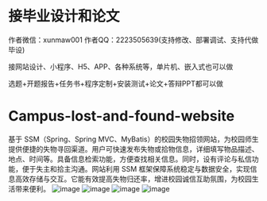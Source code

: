 # 接毕业设计和论文
作者微信：xunmaw001  作者QQ：2223505639(支持修改、部署调试、支持代做毕设)

接网站设计、小程序、H5、APP、各种系统等，单片机、嵌入式也可以做

选题+开题报告+任务书+程序定制+安装测试+论文+答辩PPT都可以做
# Campus-lost-and-found-website
基于 SSM（Spring、Spring MVC、MyBatis）的校园失物招领网站，为校园师生提供便捷的失物寻回渠道。用户可快速发布失物或拾物信息，详细填写物品描述、地点、时间等。具备信息检索功能，方便查找相关信息。同时，设有评论与私信功能，便于失主和拾主沟通。网站利用 SSM 框架保障系统稳定与数据安全，实现信息高效存储与交互。它能有效提高失物归还率，增进校园诚信互助氛围，为校园生活带来便利。 
![image](https://github.com/user-attachments/assets/386027a6-ddfd-44c9-913b-a2b6386a2665)
![image](https://github.com/user-attachments/assets/80325662-ef48-4d5a-919b-a08737cc5731)
![image](https://github.com/user-attachments/assets/bee0f6db-3fd4-4610-8c46-2c94d3745218)
![image](https://github.com/user-attachments/assets/2e0178a8-33ae-4fc8-9efa-b6d8fceedbf7)
